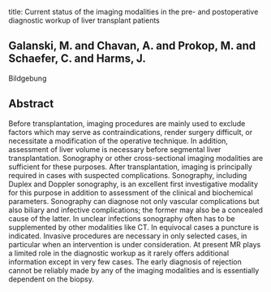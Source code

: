 title: Current status of the imaging modalities in the pre- and postoperative diagnostic workup of liver transplant patients

## Galanski, M. and Chavan, A. and Prokop, M. and Schaefer, C. and Harms, J.
Bildgebung


## Abstract
Before transplantation, imaging procedures are mainly used to exclude factors which may serve as contraindications, render surgery difficult, or necessitate a modification of the operative technique. In addition, assessment of liver volume is necessary before segmental liver transplantation. Sonography or other cross-sectional imaging modalities are sufficient for these purposes. After transplantation, imaging is principally required in cases with suspected complications. Sonography, including Duplex and Doppler sonography, is an excellent first investigative modality for this purpose in addition to assessment of the clinical and biochemical parameters. Sonography can diagnose not only vascular complications but also biliary and infective complications; the former may also be a concealed cause of the latter. In unclear infections sonography often has to be supplemented by other modalities like CT. In equivocal cases a puncture is indicated. Invasive procedures are necessary in only selected cases, in particular when an intervention is under consideration. At present MR plays a limited role in the diagnostic workup as it rarely offers additional information except in very few cases. The early diagnosis of rejection cannot be reliably made by any of the imaging modalities and is essentially dependent on the biopsy.

